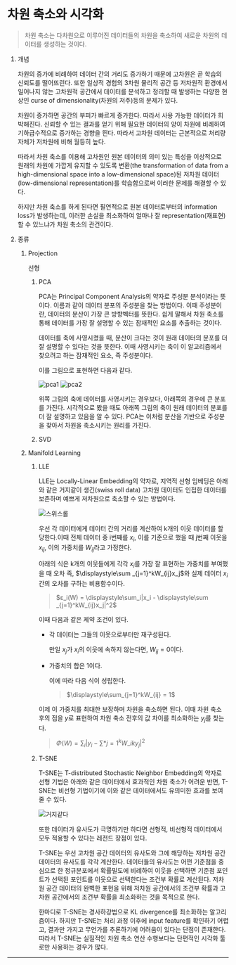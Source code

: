 # 차원 축소와 시각화

> 차원 축소는 다차원으로 이루어진 데이터들의 차원을 축소하여 새로운 차원의 데이터를 생성하는 것이다.

1. 개념

   차원의 증가에 비례하여 데이터 간의 거리도 증가하기 때문에 고차원은 곧 학습의 신뢰도를 떨어뜨린다. 또한 일상적 경험의 3차원 물리적 공간 등 저차원적 환경에서 일어나지 않는 고차원적 공간에서 데이터를 분석하고 정리할 때 발생하는 다양한 현상인 curse of dimensionality(차원의 저주)등의 문제가 있다.

   차원이 증가하면 공간의 부피가 빠르게 증가한다. 따라서 사용 가능한 데이터가 희박해진다. 신뢰할 수 있는 결과를 얻기 위해 필요한 데이터의 양이 차원에 비례하여 기하급수적으로 증가하는 경향을 띈다. 따라서 고차원 데이터는 근본적으로 처리량 자체가 저차원에 비해 월등히 높다.

   따라서 차원 축소를 이용해 고차원인 원본 데이터의 의미 있는 특성을 이상적으로 원래의 차원에 가깝게 유지할 수 있도록 변환(the transformation of data from a high-dimensional space into a low-dimensional space)된 저차원 데이터(low-dimensional representation)를 학습함으로써 이러한 문제를 해결할 수 있다.

   하지만 차원 축소를 하게 된다면 필연적으로 원본 데이터로부터의 information loss가 발생하는데, 이러한 손실을 최소화하여 얼마나 잘 representation(재표현)할 수 있느냐가 차원 축소의 관건이다.

2. 종류

   1. Projection

      선형

      1. PCA

         PCA는 Principal Component Analysis의 약자로 주성분 분석이라는 뜻이다. 이름과 같이 데이터 분포의 주성분을 찾는 방법이다. 이때 주성분이란, 데이터의 분산이 가장 큰 방향벡터를 뜻한다. 쉽게 말해서 차원 축소를 통해 데이터를 가장 잘 설명할 수 있는 잠재적인 요소를 추출하는 것이다.

         데이터를 축에 사영시켰을 때, 분산이 크다는 것이 원래 데이터의 분포를 더 잘 설명할 수 있다는 것을 뜻한다. 이때 사영시키는 축이 이 알고리즘에서 찾으려고 하는 잠재적인 요소, 즉 주성분이다.

         이를 그림으로 표현하면 다음과 같다.

         ![pca1](https://github.com/user-attachments/assets/6bb3bcbf-8086-47d7-8d88-82af46730c04) ![pca2](https://github.com/user-attachments/assets/385c704a-2401-4b73-b586-ea7e28c3ee2d)

         위쪽 그림의 축에 데이터를 사영시키는 경우보다, 아래쪽의 경우에 큰 분포를 가진다. 시각적으로 봤을 때도 아래쪽 그림의 축이 원래 데이터의 분포를 더 잘 설명하고 있음을 알 수 있다. PCA는 이처럼 분산을 기반으로 주성분을 찾아서 차원을 축소시키는 원리를 가진다.

      2. SVD

   2. Manifold Learning

      1. LLE

         LLE는 Locally-Linear Embedding의 약자로, 지역적 선형 임베딩은 아래와 같은 거지같이 생긴(swiss roll data) 고차원 데이터도 인접한 데이터를 보존하며 예쁘게 저차원으로 축소할 수 있는 방법이다.

         ![스위스롤](https://github.com/user-attachments/assets/f3944a36-1b20-4d69-867a-db5475c46680)

         우선 각 데이터에게 데이터 간의 거리를 계산하여 k개의 이웃 데이터를 할당한다.이때 전체 데이터 중 i번째를 $x_i$, 이를 기준으로 했을 때 j번째 이웃을 $x_{ij}$, 이의 가중치를 $W_{ij}$라고 가정한다.

         아래의 식은 k개의 이웃들에게 각각 $x_i$를 가장 잘 표현하는 가중치를 부여했을 때 오차 즉, $\displaystyle\sum _{j=1}^k​W_{ij}​x_j​$와 실제 데이터 $x_i$간의 오차를 구하는 비용함수이다.

         > $ε_i(W) = \displaystyle\sum_i|x_i - \displaystyle\sum _{j=1}^kW_{ij}x_j|^2$

         이때 다음과 같은 제약 조건이 있다.

         - 각 데이터는 그들의 이웃으로부터만 재구성된다.

           만일 $x_j$가 $x_i$의 이웃에 속하지 않는다면, $W_{ij}=0$이다.

         - 가중치의 합은 1이다.

           이에 따라 다음 식이 성립한다.

           > $\displaystyle\sum_{j=1}^kW_{ij} = 1$

         이제 이 가중치를 최대한 보장하며 차원을 축소하면 된다. 이때 차원 축소 후의 점을 $y$로 표현하여 차원 축소 전후의 값 차이를 최소화하는 $y_j$를 찾는다.

         > $Φ(W) =\displaystyle\sum_i|y_i - \displaystyle\sum *{j=1}^kW\_{i}ky_j|^2$

      2. T-SNE

         T-SNE는 T-distributed Stochastic Neighbor Embedding의 약자로 선형 기법은 아래와 같은 데이터에서 효과적인 차원 축소가 어려운 반면, T-SNE는 비선형 기법이기에 이와 같은 데이터에서도 유의미한 효과를 보여줄 수 있다.

         ![거지같다](https://github.com/user-attachments/assets/66b2f841-a84d-4aa1-a4ea-64baaf29824f)

         또한 데이터가 유사도가 극명하기만 하다면 선형적, 비선형적 데이터에서 모두 적용할 수 있다는 레전드 장점이 있다.

         T-SNE는 우선 고차원 공간 데이터의 유사도와 그에 해당하는 저차원 공간 데이터의 유사도를 각각 계산한다. 데이터들의 유사도는 어떤 기준점을 중심으로 한 정규분포에서 확률밀도에 비례하여 이웃을 선택하면 기준점 포인트가 선택된 포인트를 이웃으로 선택한다는 조건부 확률로 계산된다. 저차원 공간 데이터의 완벽한 표현을 위해 저차원 공간에서의 조건부 확률과 고차원 공간에서의 조건부 확률을 최소화하는 것을 목적으로 한다.

         한마디로 T-SNE는 경사하강법으로 KL divergence를 최소화하는 알고리즘이다. 하지만 T-SNE는 처리 과정 이후에 input feature를 확인하기 어렵고, 결과만 가지고 무언가를 추론하기에 어려움이 있다는 단점이 존재한다. 따라서 T-SNE는 실질적인 차원 축소 연산 수행보다는 단편적인 시각화 툴로만 사용하는 경우가 많다.

---
